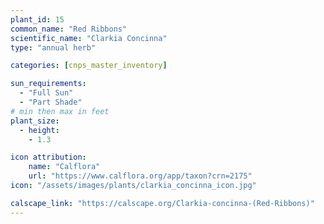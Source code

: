 ```yaml
---
plant_id: 15
common_name: "Red Ribbons"
scientific_name: "Clarkia Concinna"
type: "annual herb"

categories: [cnps_master_inventory]

sun_requirements:
  - "Full Sun"
  - "Part Shade"
# min then max in feet
plant_size:
  - height: 
    - 1.3

icon attribution: 
    name: "Calflora"
    url: "https://www.calflora.org/app/taxon?crn=2175"
icon: "/assets/images/plants/clarkia_concinna_icon.jpg" 

calscape_link: "https://calscape.org/Clarkia-concinna-(Red-Ribbons)"
---
```




